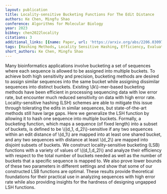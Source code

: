 ```yaml
---
layout: publication
title: Locality-sensitive Bucketing Functions For The Edit Distance
authors: Ke Chen, Mingfu Shao
conference: Algorithms for Molecular Biology
year: 2023
bibkey: chen2022locality
citations: 3
additional_links: [{name: Paper, url: 'https://arxiv.org/abs/2206.03097'}]
tags: [Hashing Methods, Locality Sensitive Hashing, Efficiency, Evaluation]
short_authors: Ke Chen, Mingfu Shao
---
```

Many bioinformatics applications involve bucketing a set of sequences where
each sequence is allowed to be assigned into multiple buckets. To achieve both
high sensitivity and precision, bucketing methods are desired to assign similar
sequences into the same bucket while assigning dissimilar sequences into
distinct buckets. Existing \\(k\\)-mer-based bucketing methods have been efficient
in processing sequencing data with low error rate, but encounter much reduced
sensitivity on data with high error rate. Locality-sensitive hashing (LSH)
schemes are able to mitigate this issue through tolerating the edits in similar
sequences, but state-of-the-art methods still have large gaps. Here we
generalize the LSH function by allowing it to hash one sequence into multiple
buckets. Formally, a bucketing function, which maps a sequence (of fixed
length) into a subset of buckets, is defined to be \\((d_1, d_2)\\)-sensitive if
any two sequences within an edit distance of \\(d_1\\) are mapped into at least one
shared bucket, and any two sequences with distance at least \\(d_2\\) are mapped
into disjoint subsets of buckets. We construct locality-sensitive bucketing
(LSB) functions with a variety of values of \\((d_1,d_2)\\) and analyze their
efficiency with respect to the total number of buckets needed as well as the
number of buckets that a specific sequence is mapped to. We also prove lower
bounds of these two parameters in different settings and show that some of our
constructed LSB functions are optimal. These results provide theoretical
foundations for their practical use in analyzing sequences with high error rate
while also providing insights for the hardness of designing ungapped LSH
functions.